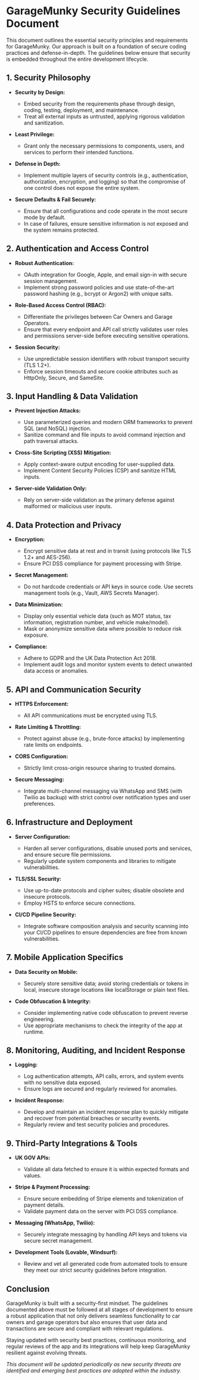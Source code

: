 # GarageMunky Security Guidelines Document

This document outlines the essential security principles and requirements for GarageMunky. Our approach is built on a foundation of secure coding practices and defense-in-depth. The guidelines below ensure that security is embedded throughout the entire development lifecycle.

## 1. Security Philosophy

*   **Security by Design:**

    *   Embed security from the requirements phase through design, coding, testing, deployment, and maintenance.
    *   Treat all external inputs as untrusted, applying rigorous validation and sanitization.

*   **Least Privilege:**

    *   Grant only the necessary permissions to components, users, and services to perform their intended functions.

*   **Defense in Depth:**

    *   Implement multiple layers of security controls (e.g., authentication, authorization, encryption, and logging) so that the compromise of one control does not expose the entire system.

*   **Secure Defaults & Fail Securely:**

    *   Ensure that all configurations and code operate in the most secure mode by default.
    *   In case of failures, ensure sensitive information is not exposed and the system remains protected.

## 2. Authentication and Access Control

*   **Robust Authentication:**

    *   OAuth integration for Google, Apple, and email sign-in with secure session management.
    *   Implement strong password policies and use state-of-the-art password hashing (e.g., bcrypt or Argon2) with unique salts.

*   **Role-Based Access Control (RBAC):**

    *   Differentiate the privileges between Car Owners and Garage Operators.
    *   Ensure that every endpoint and API call strictly validates user roles and permissions server-side before executing sensitive operations.

*   **Session Security:**

    *   Use unpredictable session identifiers with robust transport security (TLS 1.2+).
    *   Enforce session timeouts and secure cookie attributes such as HttpOnly, Secure, and SameSite.

## 3. Input Handling & Data Validation

*   **Prevent Injection Attacks:**

    *   Use parameterized queries and modern ORM frameworks to prevent SQL (and NoSQL) injection.
    *   Sanitize command and file inputs to avoid command injection and path traversal attacks.

*   **Cross-Site Scripting (XSS) Mitigation:**

    *   Apply context-aware output encoding for user-supplied data.
    *   Implement Content Security Policies (CSP) and sanitize HTML inputs.

*   **Server-side Validation Only:**

    *   Rely on server-side validation as the primary defense against malformed or malicious user inputs.

## 4. Data Protection and Privacy

*   **Encryption:**

    *   Encrypt sensitive data at rest and in transit (using protocols like TLS 1.2+ and AES-256).
    *   Ensure PCI DSS compliance for payment processing with Stripe.

*   **Secret Management:**

    *   Do not hardcode credentials or API keys in source code. Use secrets management tools (e.g., Vault, AWS Secrets Manager).

*   **Data Minimization:**

    *   Display only essential vehicle data (such as MOT status, tax information, registration number, and vehicle make/model).
    *   Mask or anonymize sensitive data where possible to reduce risk exposure.

*   **Compliance:**

    *   Adhere to GDPR and the UK Data Protection Act 2018.
    *   Implement audit logs and monitor system events to detect unwanted data access or anomalies.

## 5. API and Communication Security

*   **HTTPS Enforcement:**

    *   All API communications must be encrypted using TLS.

*   **Rate Limiting & Throttling:**

    *   Protect against abuse (e.g., brute-force attacks) by implementing rate limits on endpoints.

*   **CORS Configuration:**

    *   Strictly limit cross-origin resource sharing to trusted domains.

*   **Secure Messaging:**

    *   Integrate multi-channel messaging via WhatsApp and SMS (with Twilio as backup) with strict control over notification types and user preferences.

## 6. Infrastructure and Deployment

*   **Server Configuration:**

    *   Harden all server configurations, disable unused ports and services, and ensure secure file permissions.
    *   Regularly update system components and libraries to mitigate vulnerabilities.

*   **TLS/SSL Security:**

    *   Use up-to-date protocols and cipher suites; disable obsolete and insecure protocols.
    *   Employ HSTS to enforce secure connections.

*   **CI/CD Pipeline Security:**

    *   Integrate software composition analysis and security scanning into your CI/CD pipelines to ensure dependencies are free from known vulnerabilities.

## 7. Mobile Application Specifics

*   **Data Security on Mobile:**

    *   Securely store sensitive data; avoid storing credentials or tokens in local, insecure storage locations like localStorage or plain text files.

*   **Code Obfuscation & Integrity:**

    *   Consider implementing native code obfuscation to prevent reverse engineering.
    *   Use appropriate mechanisms to check the integrity of the app at runtime.

## 8. Monitoring, Auditing, and Incident Response

*   **Logging:**

    *   Log authentication attempts, API calls, errors, and system events with no sensitive data exposed.
    *   Ensure logs are secured and regularly reviewed for anomalies.

*   **Incident Response:**

    *   Develop and maintain an incident response plan to quickly mitigate and recover from potential breaches or security events.
    *   Regularly review and test security policies and procedures.

## 9. Third-Party Integrations & Tools

*   **UK GOV APIs:**

    *   Validate all data fetched to ensure it is within expected formats and values.

*   **Stripe & Payment Processing:**

    *   Ensure secure embedding of Stripe elements and tokenization of payment details.
    *   Validate payment data on the server with PCI DSS compliance.

*   **Messaging (WhatsApp, Twilio):**

    *   Securely integrate messaging by handling API keys and tokens via secure secret management.

*   **Development Tools (Lovable, Windsurf):**

    *   Review and vet all generated code from automated tools to ensure they meet our strict security guidelines before integration.

## Conclusion

GarageMunky is built with a security-first mindset. The guidelines documented above must be followed at all stages of development to ensure a robust application that not only delivers seamless functionality to car owners and garage operators but also ensures that user data and transactions are secure and compliant with relevant regulations.

Staying updated with security best practices, continuous monitoring, and regular reviews of the app and its integrations will help keep GarageMunky resilient against evolving threats.

*This document will be updated periodically as new security threats are identified and emerging best practices are adopted within the industry.*
